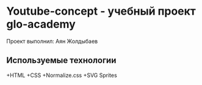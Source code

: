 # Youtube-concept - учебный проект glo-academy
Проект выполнил: Аян Жолдыбаев

## Используемые технологии
  +HTML
  +CSS
  +Normalize.css
  +SVG Sprites
